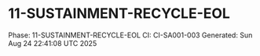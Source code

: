 # 11-SUSTAINMENT-RECYCLE-EOL
Phase: 11-SUSTAINMENT-RECYCLE-EOL
CI: CI-SA001-003
Generated: Sun Aug 24 22:41:08 UTC 2025
